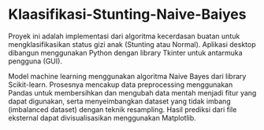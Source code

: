 # Klaasifikasi-Stunting-Naive-Baiyes

Proyek ini adalah implementasi dari algoritma kecerdasan buatan untuk mengklasifikasikan status gizi anak (Stunting atau Normal). Aplikasi desktop dibangun menggunakan Python dengan library Tkinter untuk antarmuka pengguna (GUI).

Model machine learning menggunakan algoritma Naive Bayes dari library Scikit-learn. Prosesnya mencakup data preprocessing menggunakan Pandas untuk membersihkan dan mengubah data mentah menjadi fitur yang dapat digunakan, serta menyeimbangkan dataset yang tidak imbang (imbalanced dataset) dengan teknik resampling. Hasil prediksi dari file eksternal dapat divisualisasikan menggunakan Matplotlib.
